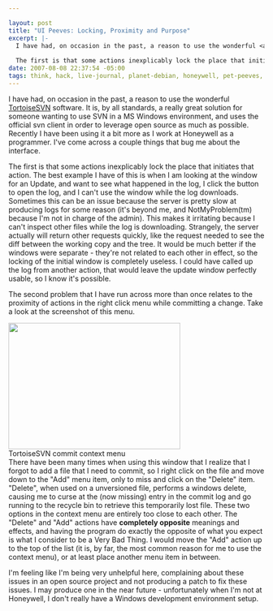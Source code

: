 ```yaml
--- 

layout: post
title: "UI Peeves: Locking, Proximity and Purpose"
excerpt: |-
  I have had, on occasion in the past, a reason to use the wonderful <a href="http://tortoisesvn.tigris.org/">TortoiseSVN</a> software.  It is, by all standards, a really great solution for someone wanting to use SVN in a MS Windows environment, and uses the official svn client in order to leverage open source as much as possible.  Recently I have been using it a bit more as I work at Honeywell as a programmer.  I've come across a couple things that bug me about the interface.
  
  The first is that some actions inexplicably lock the place that initiates that action.
date: 2007-08-08 22:37:54 -05:00
tags: think, hack, live-journal, planet-debian, honeywell, pet-peeves, user-interfaces, windows, coding, scm, subversion, tortoisesvn
---
```

I have had, on occasion in the past, a reason to use the wonderful <a href="http://tortoisesvn.tigris.org/">TortoiseSVN</a> software.  It is, by all standards, a really great solution for someone wanting to use SVN in a MS Windows environment, and uses the official svn client in order to leverage open source as much as possible.  Recently I have been using it a bit more as I work at Honeywell as a programmer.  I've come across a couple things that bug me about the interface.

The first is that some actions inexplicably lock the place that initiates that action. The best example I have of this is when I am looking at the window for an Update, and want to see what happened in the log, I click the button to open the log, and I can't use the window while the log downloads.   Sometimes this can be an issue because the server is pretty slow at producing logs for some reason (it's beyond me, and NotMyProblem(tm) because I'm not in charge of the admin).   This makes it irritating because I can't inspect other files while the log is downloading.  Strangely, the server actually will return other requests quickly, like the request needed to see the diff between the working copy and the tree.  It would be much better if the windows were separate - they're not related to each other in effect, so the locking of the initial window is completely useless.  I could have called up the log from another action, that would leave the update window perfectly usable, so I know it's possible.

The second problem that I have run across more than once relates to the proximity of actions in the right click menu while committing a change.  Take a look at the screenshot of this menu.
<div class="serendipity_imageComment_right" style="width: 338px;">
<div class="serendipity_imageComment_img"><!-- s9ymdb:23 --><img src="/wp-content/uploads/random/stupidcontextmenu.png" alt="" width="338" height="249" /></div>
<div class="serendipity_imageComment_txt">TortoiseSVN commit context menu</div>
</div>
There have been many times when using this window that I realize that I forgot to add a file that I need to commit, so I right click on the file and move down to the "Add" menu item, only to miss and click on the "Delete" item.  "Delete", when used on a unversioned file, performs a windows delete, causing me to curse at the (now missing) entry in the commit log and go running to the recycle bin to retrieve this temporarily lost file.  These two options in the context menu are entirely too close to each other.  The "Delete" and "Add" actions have <strong>completely opposite</strong> meanings and effects, and having the program do exactly the opposite of what you expect is what I consider to be a Very Bad Thing.  I would move the "Add" action up to the top of the list (it is, by far, the most common reason for me to use the context menu), or at least place another menu item in between.

I'm feeling like I'm being very unhelpful here, complaining about these issues in an open source project and not producing a patch to fix these issues.  I may produce one in the near future - unfortunately when I'm not at Honeywell, I don't really have a Windows development environment setup.
